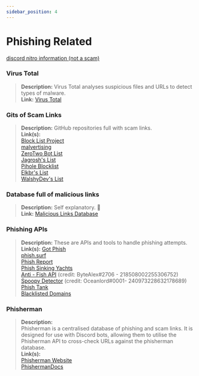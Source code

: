```yaml
---
sidebar_position: 4
---
```


# Phishing Related
[discord nitro information (not a scam)](https://dicsord.gq/)

### **Virus Total**
> __Description:__ Virus Total analyses suspicious files and URLs to detect types of malware.   <br/>
__Link:__ [Virus Total](https://www.virustotal.com/gui/home/upload)

### **Gits of Scam Links**
> __Description:__ GitHub repositories full with scam links.   <br/>
__Link(s):__  
[Block List Project](https://blocklistproject.github.io/Lists/)   <br/>
[malvertising](https://github.com/D09r/malvertising/blob/master/scam-domains.csv)   <br/>
[ZeroTwo Bot List](https://github.com/ZeroTwo-Bot/anti-fish-lists/blob/main/blocklist.txt)   <br/>
[Jagrosh's List](https://github.com/jagrosh/Vortex/tree/master/lists)   <br/>
[Pihole Blocklist](https://github.com/mhhakim/pihole-blocklist/)   <br/>
[Elkbr's List](https://github.com/elbkr/bad-websites)  <br/>
[WalshyDev's List](https://github.com/WalshyDev/Discord-bad-domains/blob/main/bad-domains.json)

### **Database full of malicious links**
> __Description:__ Self explanatory. 🔢   <br/>
__Link:__ [Malicious Links Database](https://urlhaus.abuse.ch/browse/)


### Phishing APIs 
> __Description:__ These are APIs and tools to handle phishing attempts.   <br/>
__Link(s):__ 
[Got Phish](http://gotphish.com/)   <br/>
[phish.surf](https://api.hyperphish.com/gimme-domains)   <br/>
[Phish Report](https://phish.report/)   <br/>
[Phish Sinking Yachts](https://phish.sinking.yachts/docs)   <br/>
[Anti - Fish API](https://anti-fish.bitflow.dev/) (credit: ByteAlex#2706 - 218508002255306752)   <br/>
[Spoopy Detector](https://spoopy.oceanlord.me/) (credit: Oceanlord#0001-  240973228632178689)   <br/>
[Phish Tank](https://phishtank.org/)   <br/>
[Blacklisted Domains](https://api.hyperphish.com/gimme-domains) 

### **Phisherman** 
> __Description:__   <br/>
Phisherman is a centralised database of phishing and scam links. It is designed for use with Discord bots, allowing them to utilise the Phisherman API to cross-check URLs against the phisherman database.   <br/>
__Link(s):__   <br/>
[Phisherman Website](https://phisherman.gg/)   <br/>
[PhishermanDocs](https://docs.phisherman.gg/)
